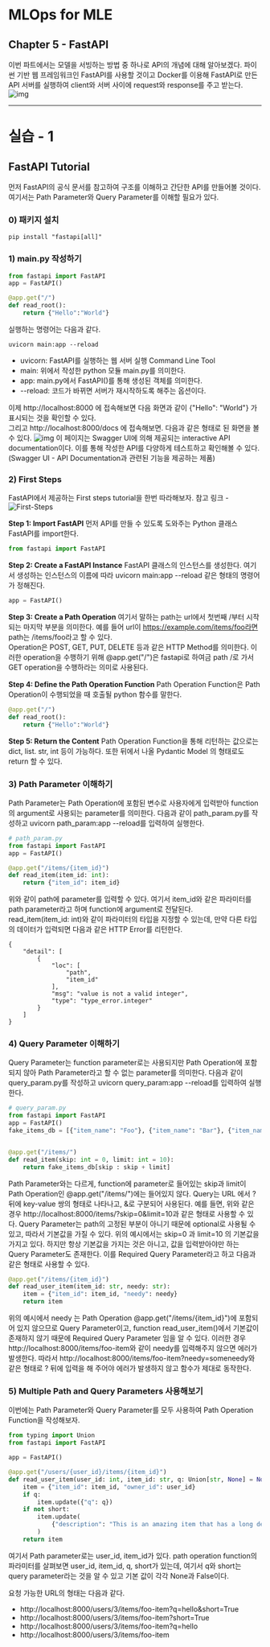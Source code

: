 # MLOps for MLE
## Chapter 5 - FastAPI
이번 파트에서는 모델을 서빙하는 방법 중 하나로 API의 개념에 대해 알아보겠다. 파이썬 기반 웹 프레임워크인 FastAPI를 사용할 것이고 Docker를 이용해 FastAPI로 만든 API 서버를 실행하여 client와 서버 사이에 request와 response를 주고 받는다.   
![img](./img/5-fastapi-workflow.png)

------------------------


# 실습 - 1
## FastAPI Tutorial 
먼저 FastAPI의 공식 문서를 참고하여 구조를 이해하고 간단한 API를 만들어볼 것이다. 여기서는 Path Parameter와 Query Parameter를 이해할 필요가 있다.

### 0) 패키지 설치
```
pip install "fastapi[all]"
```

### 1) main.py 작성하기
```python
from fastapi import FastAPI
app = FastAPI()

@app.get("/")
def read_root():
    return {"Hello":"World"}
```

실행하는 명령어는 다음과 같다. 
```
uvicorn main:app --reload
```
- uvicorn: FastAPI를 실행하는 웹 서버 실행 Command Line Tool
- main: 위에서 작성한 python 모듈 main.py를 의미한다.
- app: main.py에서 FastAPI()를 통해 생성된 객체를 의미한다.
- --reload: 코드가 바뀌면 서버가 재시작하도록 해주는 옵션이다.

이제 http://localhost:8000 에 접속해보면 다음 화면과 같이 {"Hello": "World"} 가 표시되는 것을 확인할 수 있다.    
그리고 http://localhost:8000/docs 에 접속해보면. 다음과 같은 형태로 된 화면을 볼 수 있다.
![img](./img/5-fastapi-docs.png)
이 페이지는 Swagger UI에 의해 제공되는 interactive API documentation이다. 이를 통해 작성한 API를 다양하게 테스트하고 확인해볼 수 있다. (Swagger UI - API Documentation과 관련된 기능을 제공하는 제품)

### 2) First Steps
FastAPI에서 제공하는 First steps tutorial을 한번 따라해보자.
참고 링크 - ![First-Steps](https://fastapi.tiangolo.com/tutorial/first-steps/)

**Step 1: Import FastAPI**
먼저 API를 만들 수 있도록 도와주는 Python 클래스 FastAPI를 import한다.
```python
from fastapi import FastAPI
```

**Step 2: Create a FastAPI Instance**
FastAPI 클래스의 인스턴스를 생성한다. 여기서 생성하는 인스턴스의 이름에 따라 uvicorn main:app --reload 같은 형태의 명령어가 정해진다.
```python
app = FastAPI()
```


**Step 3: Create a Path Operation**
여기서 말하는 path는 url에서 첫번째 /부터 시작되는 마지막 부분을 의미한다. 예를 들어 url이 https://example.com/items/foo라면 path는 /items/foo라고 할 수 있다.   
Operation은 POST, GET, PUT, DELETE 등과 같은 HTTP Method를 의미한다. 이러한 operation을 수행하기 위해 @app.get("/")은 fastapi로 하여금 path /로 가서 GET operation을 수행하라는 의미로 사용된다.


**Step 4: Define the Path Operation Function**
Path Operation Function은 Path Operation이 수행되었을 때 호출될 python 함수를 말한다.
```python
@app.get("/")
def read_root():
    return {"Hello":"World"}
```


**Step 5: Return the Content**
Path Operation Function을 통해 리턴하는 값으로는 dict, list. str, int 등이 가능하다. 또한 뒤에서 나올 Pydantic Model 의 형태로도 return 할 수 있다.

### 3) Path Parameter 이해하기
Path Parameter는 Path Operation에 포함된 변수로 사용자에게 입력받아 function의 argument로 사용되는 parameter를 의미한다. 다음과 같이 path_param.py를 작성하고 uvicorn path_param:app --reload를 입력하여 실행한다.

```python
# path_param.py
from fastapi import FastAPI
app = FastAPI()

@app.get("/items/{item_id}")
def read_item(item_id: int):
    return {"item_id": item_id}
```
위와 같이 path에 parameter를 입력할 수 있다. 여기서 item_id와 같은 파라미터를 path parameter라고 하며 function에 argument로 전달된다.   
read_item(item_id: int)와 같이 파라미터의 타입을 지정할 수 있는데, 만약 다른 타입의 데이터가 입력되면 다음과 같은 HTTP Error를 리턴한다.
```
{
    "detail": [
        {
            "loc": [
                "path",
                "item_id"
            ],
            "msg": "value is not a valid integer",
            "type": "type_error.integer"
        }
    ]
}
```


### 4) Query Parameter 이해하기
Query Parameter는 function parameter로는 사용되지만 Path Operation에 포함되지 않아 Path Parameter라고 할 수 없는 parameter를 의미한다. 다음과 같이 query_param.py를 작성하고 uvicorn query_param:app --reload를 입력하여 실행한다.
```python
# query_param.py
from fastapi import FastAPI
app = FastAPI()
fake_items_db = [{"item_name": "Foo"}, {"item_name": "Bar"}, {"item_name": "Baz"}]


@app.get("/items/")
def read_item(skip: int = 0, limit: int = 10):
    return fake_items_db[skip : skip + limit]
```
Path Parameter와는 다르게, function에 parameter로 들어있는 skip과 limit이 Path Operation인 @app.get("/items/")에는 들어있지 않다. Query는 URL 에서 ? 뒤에 key-value 쌍의 형태로 나타나고, &로 구분되어 사용된다. 예를 들면, 위와 같은 경우 http://localhost:8000/items/?skip=0&limit=10과 같은 형태로 사용할 수 있다. Query Parameter는 path의 고정된 부분이 아니기 때문에 optional로 사용될 수 있고, 따라서 기본값을 가질 수 있다. 위의 예시에서는 skip=0 과 limit=10 의 기본값을 가지고 있다. 하지만 항상 기본값을 가지는 것은 아니고, 값을 입력받아야만 하는 Query Parameter도 존재한다. 이를 Required Query Parameter라고 하고 다음과 같은 형태로 사용할 수 있다.

```python
@app.get("/items/{item_id}")
def read_user_item(item_id: str, needy: str):
    item = {"item_id": item_id, "needy": needy}
    return item
```
위의 예시에서 needy 는 Path Operation @app.get("/items/{item_id}")에 포함되어 있지 않으므로 Query Parameter이고, function read_user_item()에서 기본값이 존재하지 않기 때문에 Required Query Parameter 임을 알 수 있다. 이러한 경우 http://localhost:8000/items/foo-item와 같이 needy를 입력해주지 않으면 에러가 발생한다. 따라서 http://localhost:8000/items/foo-item?needy=someneedy와 같은 형태로 ? 뒤에 입력을 해 주어야 에러가 발생하지 않고 함수가 제대로 동작한다.


### 5) Multiple Path and Query Parameters 사용해보기
이번에는 Path Parameter와 Query Parameter를 모두 사용하여 Path Operation Function을 작성해보자.

```python
from typing import Union
from fastapi import FastAPI

app = FastAPI()

@app.get("/users/{user_id}/items/{item_id}")
def read_user_item(user_id: int, item_id: str, q: Union[str, None] = None, short: bool = False):
    item = {"item_id": item_id, "owner_id": user_id}
    if q:
        item.update({"q": q})
    if not short:
        item.update(
            {"description": "This is an amazing item that has a long description"},
        )
    return item
```

여기서 Path parameter로는 user_id, item_id가 있다. path operation function의 파라미터를 살펴보면 user_id, item_id, q, short가 있는데, 여기서 q와 short는 query parameter라는 것을 알 수 있고 기본 값이 각각 None과 False이다.

요청 가능한 URL의 형태는 다음과 같다.
* http://localhost:8000/users/3/items/foo-item?q=hello&short=True
* http://localhost:8000/users/3/items/foo-item?short=True
* http://localhost:8000/users/3/items/foo-item?q=hello
* http://localhost:8000/users/3/items/foo-item
